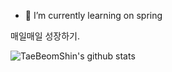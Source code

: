 - 🌱 I’m currently learning on spring

매일매일 성장하기.

![TaeBeomShin's github stats](https://github-readme-stats.vercel.app/api?username=TaeBeomShin&show_icons=true)


<!--
**TaeBeomShin/TaeBeomShin** is a ✨ _special_ ✨ repository because its `README.md` (this file) appears on your GitHub profile.

Here are some ideas to get you started:

- 🔭 I’m currently working on ...
- 🌱 I’m currently learning ...
- 👯 I’m looking to collaborate on ...
- 🤔 I’m looking for help with ...
- 💬 Ask me about ...
- 📫 How to reach me: ...
- 😄 Pronouns: ...
- ⚡ Fun fact: ...
-->
